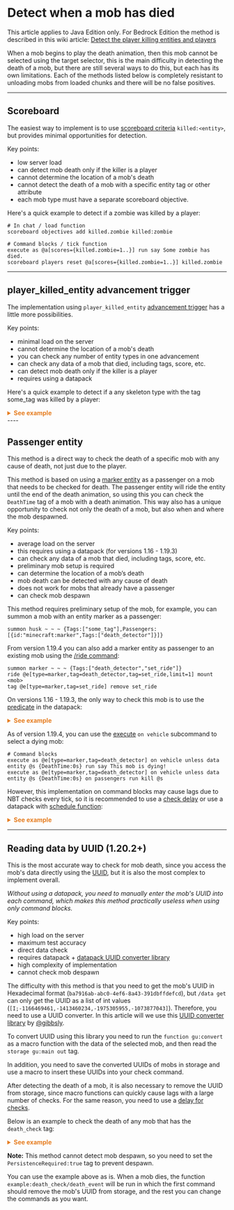 # Detect when a mob has died

This article applies to Java Edition only. For Bedrock Edition the method is described in this wiki article: [Detect the player killing entities and players](/wiki/questions/playerkills#bedrock)

When a mob begins to play the death animation, then this mob cannot be selected using the target selector, this is the main difficulty in detecting the death of a mob, but there are still several ways to do this, but each has its own limitations. Each of the methods listed below is completely resistant to unloading mobs from loaded chunks and there will be no false positives.

----

## Scoreboard

The easiest way to implement is to use [scoreboard criteria](https://minecraft.wiki/w/Statistics#Statistic_types_and_names) `killed:<entity>`, but provides minimal opportunities for detection.

Key points:
* low server load
* can detect mob death only if the killer is a player
* cannot determine the location of a mob's death
* cannot detect the death of a mob with a specific entity tag or other attribute
* each mob type must have a separate scoreboard objective.

Here's a quick example to detect if a zombie was killed by a player:

```mcfunction
# In chat / load function
scoreboard objectives add killed.zombie killed:zombie

# Command blocks / tick function
execute as @a[scores={killed.zombie=1..}] run say Some zombie has died.
scoreboard players reset @a[scores={killed.zombie=1..}] killed.zombie
```

----

## player_killed_entity advancement trigger

The implementation using `player_killed_entity` [advancement trigger](https://minecraft.wiki/w/Advancement/JSON_format#minecraft:player_killed_entity) has a little more possibilities.

Key points:
* minimal load on the server
* cannot determine the location of a mob's death
* you can check any number of entity types in one advancement
* can check any data of a mob that died, including tags, score, etc.
* can detect mob death only if the killer is a player
* requires using a datapack

Here's a quick example to detect if a any skeleton type with the tag some\_tag was killed by a player:

<details>
  <summary style="color: #e67e22; font-weight: bold;">See example</summary>

```json
# advancement example:killed_skeleton
{
  "criteria": {
    "requirement": {
      "trigger": "minecraft:player_killed_entity",
      "conditions": {
        "entity": [
          {
            "condition": "minecraft:entity_properties",
            "entity": "this",
            "predicate": {
              "type": "#minecraft:skeletons",
              "nbt": "{Tags:['some_tag']}"
            }
          }
        ]
      }
    }
  },
  "rewards": {
    "function": "example:skeleton_death"
  }
}
```
```mcfunction
# function example:skeleton_death
advancement revoke @s only example:killed_skeleton
say Skeleton with tag some_tag has died.
```

</details>
----

## Passenger entity

This method is a direct way to check the death of a specific mob with any cause of death, not just due to the player.

This method is based on using a [marker entity](https://minecraft.wiki/w/Marker) as a passenger on a mob that needs to be checked for death. The passenger entity will ride the entity until the end of the death animation, so using this you can check the `DeathTime` tag of a mob with a death animation. This way also has a unique opportunity to check not only the death of a mob, but also when and where the mob despawned.

Key points:
* average load on the server
* this requires using a datapack (for versions 1.16 - 1.19.3)
* can check any data of a mob that died, including tags, score, etc.
* preliminary mob setup is required
* can determine the location of a mob’s death
* mob death can be detected with any cause of death
* does not work for mobs that already have a passenger
* can check mob despawn

This method requires preliminary setup of the mob, for example, you can summon a mob with an entity marker as a passenger:

```mcfunction
summon husk ~ ~ ~ {Tags:["some_tag"],Passengers:[{id:"minecraft:marker",Tags:["death_detector"]}]}
```

From version 1.19.4 you can also add a marker entity as passenger to an existing mob using the [/ride command](https://minecraft.wiki/w/Commands/ride):

```mcfunction
summon marker ~ ~ ~ {Tags:["death_detector","set_ride"]}
ride @e[type=marker,tag=death_detector,tag=set_ride,limit=1] mount <mob>
tag @e[type=marker,tag=set_ride] remove set_ride
```

On versions 1.16 - 1.19.3, the only way to check this mob is to use the [predicate](https://minecraft.wiki/w/Predicate) in the datapack:

<details>
  <summary style="color: #e67e22; font-weight: bold;">See example</summary>

```mcfunction
# function example:tick
execute as @e[type=marker,tag=death_detector,predicate=example:death_mob] run function example:death_mob
execute as @e[type=marker,tag=death_detector,predicate=example:despawn_mob] run function example:despawn_mob

# function example:death_mob
say Mob is dead!
kill @s

# function example:despawn_mob
say Mob is despawn!
kill @s
```
```json
# predicate example:death_mob
{
  "condition": "minecraft:entity_properties",
  "entity": "this",
  "predicate": {
    "vehicle": {
      "nbt": "{DeathTime:1s}"
    }
  }
}

# predicate example:despawn_mob
{
  "condition": "minecraft:inverted",
  "term": {
    "condition": "minecraft:entity_properties",
    "entity": "this",
    "predicate": {
      "vehicle": {}
    }
  }
}
```

</details>

As of version 1.19.4, you can use the [execute](https://minecraft.wiki/w/Commands/execute#on) `on vehicle` subcommand to select a dying mob:

```mcfunction
# Command blocks
execute as @e[type=marker,tag=death_detector] on vehicle unless data entity @s {DeathTime:0s} run say This mob is dying!
execute as @e[type=marker,tag=death_detector] on vehicle unless data entity @s {DeathTime:0s} on passengers run kill @s
```

However, this implementation on command blocks may cause lags due to NBT checks every tick, so it is recommended to use a [check delay](/wiki/questions/blockdelay) or use a datapack with [schedule function](https://minecraft.wiki/w/Commands/schedule):

<details>
  <summary style="color: #e67e22; font-weight: bold;">See example</summary>

```mcfunction
# function example:load
function example:loops/1s

# function example:loops/1s
schedule function example:loops/1s 1s
execute as @e[type=marker,tag=death_detector] on vehicle unless data entity @s {DeathTime:0s} run function example:death_mob
execute as @e[type=marker,tag=death_detector,predicate=example:despawn_mob] run function example:despawn_mob

# function example:death_mob
say Mob is dead!
execute on passengers run kill @s

# function example:despawn_mob
say Mob is despawn!
kill @s
```

</details>

----

## Reading data by UUID (1.20.2+)

This is the most accurate way to check for mob death, since you access the mob's data directly using the [UUID](https://minecraft.wiki/w/Universally_unique_identifier), but it is also the most complex to implement overall.

_Without using a datapack, you need to manually enter the mob's UUID into each command, which makes this method practically useless when using only command blocks._

Key points:
* high load on the server
* maximum test accuracy
* direct data check
* requires datapack + [datapack UUID converter library](https://github.com/gibbsly/gu)
* high complexity of implementation
* cannot check mob despawn

The difficulty with this method is that you need to get the mob's UUID in Hexadecimal format (`ba7916ab-abc0-4ef6-8a43-391dbffdefcd`), but `/data get` can only get the UUID as a list of int values (`[I;-1166469461,-1413460234,-1975305955,-1073877043]`). Therefore, you need to use a UUID converter. In this article will we use this [UUID converter library](https://github.com/gibbsly/gu) by [@gibbsly](https://github.com/gibbsly).

To convert UUID using this library you need to run the `function gu:convert` as a macro function with the data of the selected mob, and then read the `storage gu:main out` tag.

In addition, you need to save the converted UUIDs of mobs in storage and use a macro to insert these UUIDs into your check command.

After detecting the death of a mob, it is also necessary to remove the UUID from storage, since macro functions can quickly cause lags with a large number of checks. For the same reason, you need to use a [delay for checks](/wiki/questions/blockdelay).

Below is an example to check the death of any mob that has the `death_check` tag:

<details>
  <summary style="color: #e67e22; font-weight: bold;">See example</summary>

```mcfunction
# function example:load
function example:loops/1s

# function example:loops/1s
schedule function example:loops/1s 1s
execute as @e[tag=death_check,tag=!init] run function example:death_check/init
data modify storage example:macro death_check set from storage example:database death_check
function example:death_check/check with storage example:macro death_check[-1]

# function example:death_check/init
function gu:convert with entity @s
data remove storage example:data this
data modify storage example:data this.UUID set from storage gu:main out
data modify storage example:database death_check append from storage example:data this
data modify entity @s PersistenceRequired set value true
tag @s add init

# function example:death_check/check
$execute as $(UUID) unless data entity @s {DeathTime:0s} at @s run function example:death_check/death_event {UUID:$(UUID)}
$data remove storage example:macro death_check[{UUID:$(UUID)}]
function example:death_check/check with storage example:macro death_check[-1]

# function example:death_check/death_event
$data remove storage example:database death_check[{UUID:$(UUID)}]
say This mob is dying!
particle minecraft:soul_fire_flame ~ ~1 ~ 0.5 1 0.5 0.01 100
```

</details>

**Note:** This method cannot detect mob despawn, so you need to set the `PersistenceRequired:true` tag to prevent despawn.

You can use the example above as is. When a mob dies, the function `example:death_check/death_event` will be run in which the first command should remove the mob's UUID from storage, and the rest you can change the commands as you want.
